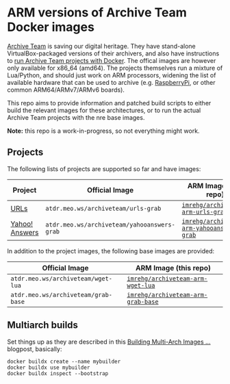 # ARM versions of Archive Team Docker images

[Archive Team](https://wiki.archiveteam.org/) is saving our digital heritage.
They have stand-alone VirtualBox-packaged versions of their archivers, and
also have instructions to [run Archive Team projects with Docker](https://wiki.archiveteam.org/index.php/Running_Archive_Team_Projects_with_Docker).
The offical images are however only available for x86_64 (amd64). The
projects themselves run a mixture of Lua/Python, and should just work
on ARM processors, widening the list of available hardware that can be used
to archive (e.g. [RaspberryPi](https://www.raspberrypi.org/), or other
common ARM64/ARMv7/ARMv6 boards).

This repo aims to provide information and patched build scripts to
either build the relevant images for these architectures, or to run
the actual Archive Team projects with the nre base images.

**Note:** this repo is a work-in-progress, so not everything might work.

## Projects

The following lists of projects are supported so far and have images:

| Project | Official Image | ARM Image (this repo) |
| ------- | -------------- | --------------------- |
| [URLs](https://wiki.archiveteam.org/index.php/URLs) | `atdr.meo.ws/archiveteam/urls-grab` | [`imrehg/archiveteam-arm-urls-grab`](https://hub.docker.com/repository/docker/imrehg/archiveteam-arm-urls-grab) |
| [Yahoo! Answers](https://wiki.archiveteam.org/index.php/Yahoo!_Answers) | `atdr.meo.ws/archiveteam/yahooanswers-grab` | [`imrehg/archiveteam-arm-yahooanswers-grab`](https://hub.docker.com/repository/docker/imrehg/archiveteam-arm-yahooanswers-grab) |

In addition to the project images, the following base images are provided:

| Official Image | ARM Image (this repo) |
| -------------- | --------------------- |
| `atdr.meo.ws/archiveteam/wget-lua` | [`imrehg/archiveteam-arm-wget-lua`](https://hub.docker.com/repository/docker/imrehg/archiveteam-arm-wget-lua) |
| `atdr.meo.ws/archiveteam/grab-base` | [`imrehg/archiveteam-arm-grab-base`](https://hub.docker.com/repository/docker/imrehg/archiveteam-arm-grab-base) |

## Multiarch builds

Set things up as they are described in this [Building Multi-Arch Images ...](https://www.docker.com/blog/multi-arch-images/)
blogpost, basically:

```shell
docker buildx create --name mybuilder
docker buildx use mybuilder
docker buildx inspect --bootstrap
```
